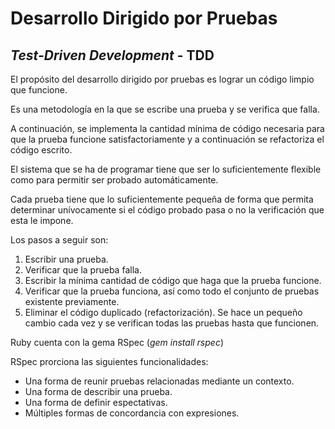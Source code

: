 # Desarrollo Dirigido por Pruebas 

## _Test-Driven Development_ - TDD 

El propósito del desarrollo dirigido por pruebas es lograr un código limpio que funcione. 

Es una metodología en la que se escribe una prueba y se verifica que falla. 

A continuación, se implementa la cantidad mínima de código necesaria para que la prueba funcione satisfactoriamente y a continuación se refactoriza el código escrito. 

El sistema que se ha de programar tiene que ser lo suficientemente flexible como para permitir ser probado automáticamente. 

Cada prueba tiene que lo suficientemente pequeña de forma que permita determinar unívocamente si el código probado pasa o no la verificación que esta le impone.

Los pasos a seguir son:

1. Escribir una prueba.
2. Verificar que la prueba falla.
3. Escribir la mínima cantidad de código que haga que la prueba funcione. 
4. Verificar que la prueba funciona, así como todo el conjunto de pruebas existente previamente.
5. Eliminar el código duplicado (refactorización). Se hace un pequeño cambio cada vez y se verifican todas las pruebas hasta que funcionen.

Ruby cuenta con la gema RSpec  (_gem install rspec_)

RSpec prorciona las siguientes funcionalidades:

- Una forma de reunir pruebas relacionadas mediante un contexto.
- Una forma de describir una prueba.
- Una forma de definir espectativas.
- Múltiples formas de concordancia con expresiones.

